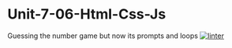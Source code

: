 # Unit-7-06-Html-Css-Js
Guessing the number game but now its prompts and loops
[![linter](https://github.com/Oscale/Unit-7-06-Html-Css-Js/workflows/linter/badge.svg)](https://github.com/marketplace/actions/super-linter)
